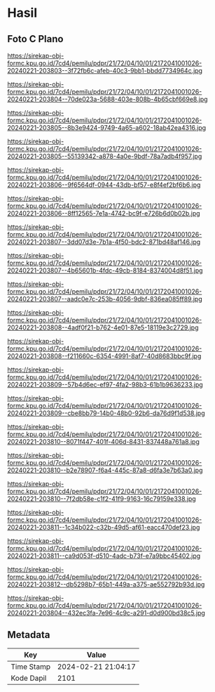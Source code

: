 # Hasil

## Foto C Plano

https://sirekap-obj-formc.kpu.go.id/7cd4/pemilu/pdpr/21/72/04/10/01/2172041001026-20240221-203803--3f72fb6c-afeb-40c3-9bb1-bbdd7734964c.jpg

https://sirekap-obj-formc.kpu.go.id/7cd4/pemilu/pdpr/21/72/04/10/01/2172041001026-20240221-203804--70de023a-5688-403e-808b-4b65cbf669e8.jpg

https://sirekap-obj-formc.kpu.go.id/7cd4/pemilu/pdpr/21/72/04/10/01/2172041001026-20240221-203805--8b3e9424-9749-4a65-a602-18ab42ea4316.jpg

https://sirekap-obj-formc.kpu.go.id/7cd4/pemilu/pdpr/21/72/04/10/01/2172041001026-20240221-203805--55139342-a878-4a0e-9bdf-78a7adb4f957.jpg

https://sirekap-obj-formc.kpu.go.id/7cd4/pemilu/pdpr/21/72/04/10/01/2172041001026-20240221-203806--9f6564df-0944-43db-bf57-e8f4ef2bf6b6.jpg

https://sirekap-obj-formc.kpu.go.id/7cd4/pemilu/pdpr/21/72/04/10/01/2172041001026-20240221-203806--8ff12565-7e1a-4742-bc9f-e726b6d0b02b.jpg

https://sirekap-obj-formc.kpu.go.id/7cd4/pemilu/pdpr/21/72/04/10/01/2172041001026-20240221-203807--3dd07d3e-7b1a-4f50-bdc2-871bd48af146.jpg

https://sirekap-obj-formc.kpu.go.id/7cd4/pemilu/pdpr/21/72/04/10/01/2172041001026-20240221-203807--4b65601b-4fdc-49cb-8184-8374004d8f51.jpg

https://sirekap-obj-formc.kpu.go.id/7cd4/pemilu/pdpr/21/72/04/10/01/2172041001026-20240221-203807--aadc0e7c-253b-4056-9dbf-836ea085ff89.jpg

https://sirekap-obj-formc.kpu.go.id/7cd4/pemilu/pdpr/21/72/04/10/01/2172041001026-20240221-203808--4adf0f21-b762-4e01-87e5-18119e3c2729.jpg

https://sirekap-obj-formc.kpu.go.id/7cd4/pemilu/pdpr/21/72/04/10/01/2172041001026-20240221-203808--f211660c-6354-4991-8af7-40d8683bbc9f.jpg

https://sirekap-obj-formc.kpu.go.id/7cd4/pemilu/pdpr/21/72/04/10/01/2172041001026-20240221-203809--57b4d6ec-ef97-4fa2-98b3-61b1b9636233.jpg

https://sirekap-obj-formc.kpu.go.id/7cd4/pemilu/pdpr/21/72/04/10/01/2172041001026-20240221-203809--cbe8bb79-14b0-48b0-92b6-da76d9f1d538.jpg

https://sirekap-obj-formc.kpu.go.id/7cd4/pemilu/pdpr/21/72/04/10/01/2172041001026-20240221-203810--8071f447-401f-406d-8431-837448a761a8.jpg

https://sirekap-obj-formc.kpu.go.id/7cd4/pemilu/pdpr/21/72/04/10/01/2172041001026-20240221-203810--b2e78907-f6a4-445c-87a8-d6fa3e7b63a0.jpg

https://sirekap-obj-formc.kpu.go.id/7cd4/pemilu/pdpr/21/72/04/10/01/2172041001026-20240221-203810--7f2db58e-c1f2-41f9-9163-16c79159e338.jpg

https://sirekap-obj-formc.kpu.go.id/7cd4/pemilu/pdpr/21/72/04/10/01/2172041001026-20240221-203811--1c34b022-c32b-49d5-af61-eacc470def23.jpg

https://sirekap-obj-formc.kpu.go.id/7cd4/pemilu/pdpr/21/72/04/10/01/2172041001026-20240221-203811--ca9d053f-d510-4adc-b73f-e7a9bbc45402.jpg

https://sirekap-obj-formc.kpu.go.id/7cd4/pemilu/pdpr/21/72/04/10/01/2172041001026-20240221-203812--db5298b7-65b1-449a-a375-ae552792b93d.jpg

https://sirekap-obj-formc.kpu.go.id/7cd4/pemilu/pdpr/21/72/04/10/01/2172041001026-20240221-203804--432ec3fa-7e96-4c9c-a291-d0d900bd38c5.jpg


## Metadata

| Key        | Value               |
| ---------- | ------------------- |
| Time Stamp | 2024-02-21 21:04:17 |
| Kode Dapil | 2101                |



